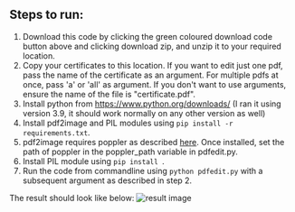 ## Steps to run:
1. Download this code by clicking the green coloured download code button above and clicking download zip, and unzip it to your required location.
2. Copy your certificates to this location. If you want to edit just one pdf,  pass the name of the certificate as an argument. For multiple pdfs at once, pass 'a' or 'all' as argument. If you don't want to use arguments, ensure the name of the file is "certificate.pdf".
3. Install python from https://www.python.org/downloads/ (I ran it using version 3.9, it should work normally on any other version as well)
4. Install pdf2image and PIL modules using `pip install -r requirements.txt`.
5. pdf2image requires poppler as described [here](https://github.com/Belval/pdf2image).
   Once installed, set the path of poppler in the poppler_path variable in pdfedit.py.
5. Install PIL module using `pip install `. 
6. Run the code from commandline using `python pdfedit.py` with a subsequent argument as described in step 2. 

The result should look like below:
![result image](https://raw.githubusercontent.com/gloriousalbus/pdfedit/main/res.jpg)
